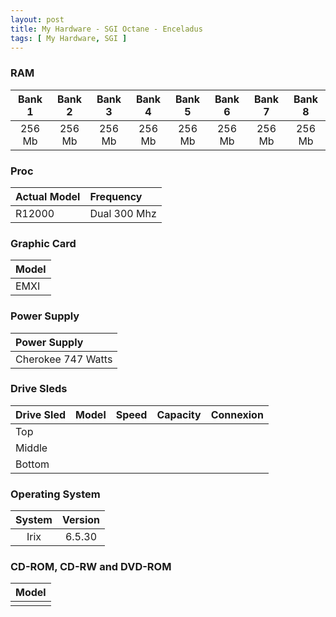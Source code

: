 ```yaml
---
layout: post
title: My Hardware - SGI Octane - Enceladus
tags: [ My Hardware, SGI ]
---
```

### RAM

| Bank 1 | Bank 2 | Bank 3 | Bank 4 | Bank 5 | Bank 6 | Bank 7 | Bank 8 |
|:------:|:------:|:------:|:------:|:------:|:------:|:------:|:------:|
| 256 Mb | 256 Mb | 256 Mb | 256 Mb | 256 Mb | 256 Mb | 256 Mb | 256 Mb |

### Proc

| Actual Model | Frequency    |
|:-------------|:-------------|
| R12000       | Dual 300 Mhz |

### Graphic Card

| Model |
|:------|
| EMXI  |

### Power Supply

| Power Supply       |
|:-------------------|
| Cherokee 747 Watts |

### Drive Sleds

|  Drive Sled  |   Model           |   Speed           |   Capacity        |   Connexion       |
|:-------------|:------------------|:------------------|:------------------|:------------------|
|   Top        |                   |                   |                   |                   |
|   Middle     |                   |                   |                   |                   |
|   Bottom     |                   |                   |                   |                   |

### Operating System

|   System   |   Version   |
|:----------:|:-----------:|
|   Irix     |   6.5.30    |

### CD-ROM, CD-RW and DVD-ROM

|   Model              |
|:---------------------|
|                      |
